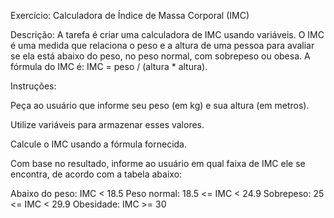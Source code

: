 Exercício: Calculadora de Índice de Massa Corporal (IMC)

Descrição:
A tarefa é criar uma calculadora de IMC usando variáveis. O IMC é uma medida que relaciona o peso e a altura de uma pessoa para avaliar se ela está abaixo do peso, no peso normal, com sobrepeso ou obesa. A fórmula do IMC é: IMC = peso / (altura * altura).

Instruções:

Peça ao usuário que informe seu peso (em kg) e sua altura (em metros).

Utilize variáveis para armazenar esses valores.

Calcule o IMC usando a fórmula fornecida.

Com base no resultado, informe ao usuário em qual faixa de IMC ele se encontra, de acordo com a tabela abaixo:

Abaixo do peso: IMC < 18.5
Peso normal: 18.5 <= IMC < 24.9
Sobrepeso: 25 <= IMC < 29.9
Obesidade: IMC >= 30
